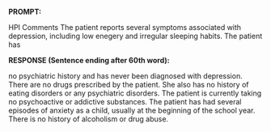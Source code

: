 **PROMPT:**

HPI Comments The patient reports several symptoms associated with depression, including low enegery and irregular sleeping habits. The patient has

**RESPONSE (Sentence ending after 60th word):**

no psychiatric history and has never been diagnosed with depression. There are no drugs prescribed by the patient. She also has no history of eating disorders or any psychiatric disorders. The patient is currently taking no psychoactive or addictive substances. The patient has had several episodes of anxiety as a child, usually at the beginning of the school year. There is no history of alcoholism or drug abuse. 